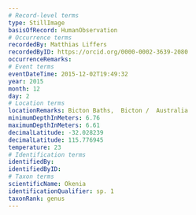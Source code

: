 ```yaml
---
# Record-level terms
type: StillImage
basisOfRecord: HumanObservation
# Occurrence terms
recordedBy: Matthias Liffers
recordedByID: https://orcid.org/0000-0002-3639-2080
occurrenceRemarks: 
# Event terms
eventDateTime: 2015-12-02T19:49:32
year: 2015
month: 12
day: 2
# Location terms
locationRemarks: Bicton Baths,  Bicton /  Australia
minimumDepthInMeters: 6.76
maximumDepthInMeters: 6.61
decimalLatitude: -32.028239
decimalLatitude: 115.776945
temperature: 23
# Identification terms
identifiedBy: 
identifiedByID: 
# Taxon terms
scientificName: Okenia
identificationQualifier: sp. 1
taxonRank: genus
---
```

